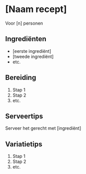 # [Naam recept]

Voor [n] personen

## Ingrediënten

- [eerste ingrediënt]
- [tweede ingrediënt]
- etc.

## Bereiding

 1. Stap 1
 1. Stap 2
 1. etc.

## Serveertips

Serveer het gerecht met [ingrediënt]

## Variatietips

 1. Stap 1
 1. Stap 2
 1. etc.
